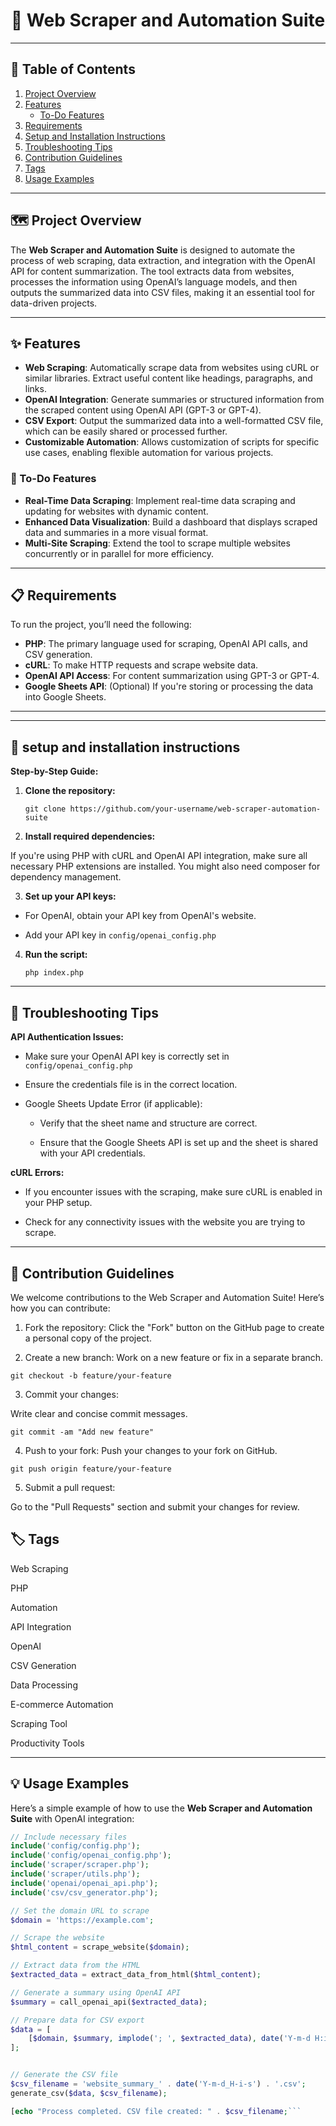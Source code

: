 <h1 align="center">🎯 Web Scraper and Automation Suite</h1>


---

## 📑 Table of Contents

1. [Project Overview](#project-overview)
2. [Features](#features)
   - [To-Do Features](#to-do-features)
3. [Requirements](#requirements)
4. [Setup and Installation Instructions](#setup-and-installation-instructions)
5. [Troubleshooting Tips](#troubleshooting-tips)
6. [Contribution Guidelines](#contribution-guidelines)
7. [Tags](#tags)
8. [Usage Examples](#usage-examples)
    
    

---

## 🗺️ Project Overview

The **Web Scraper and Automation Suite** is designed to automate the process of web scraping, data extraction, and integration with the OpenAI API for content summarization. The tool extracts data from websites, processes the information using OpenAI’s language models, and then outputs the summarized data into CSV files, making it an essential tool for data-driven projects.

---

## ✨ Features

- **Web Scraping**: Automatically scrape data from websites using cURL or similar libraries. Extract useful content like headings, paragraphs, and links.
- **OpenAI Integration**: Generate summaries or structured information from the scraped content using OpenAI API (GPT-3 or GPT-4).
- **CSV Export**: Output the summarized data into a well-formatted CSV file, which can be easily shared or processed further.
- **Customizable Automation**: Allows customization of scripts for specific use cases, enabling flexible automation for various projects.

### 📌 To-Do Features

- **Real-Time Data Scraping**: Implement real-time data scraping and updating for websites with dynamic content.
- **Enhanced Data Visualization**: Build a dashboard that displays scraped data and summaries in a more visual format.
- **Multi-Site Scraping**: Extend the tool to scrape multiple websites concurrently or in parallel for more efficiency.

---

## 📋 Requirements

To run the project, you’ll need the following:

- **PHP**: The primary language used for scraping, OpenAI API calls, and CSV generation.
- **cURL**: To make HTTP requests and scrape website data.
- **OpenAI API Access**: For content summarization using GPT-3 or GPT-4.
- **Google Sheets API**: (Optional) If you're storing or processing the data into Google Sheets.

---


---

## 🚀 setup and installation instructions

**Step-by-Step Guide:**

1. **Clone the repository:**

   ```git clone https://github.com/your-username/web-scraper-automation-suite```

2. **Install required dependencies:**

If you're using PHP with cURL and OpenAI API integration, make sure all necessary PHP extensions are installed. You might also need composer for dependency management.

3. **Set up your API keys:**

* For OpenAI, obtain your API key from OpenAI's website.

* Add your API key in ```config/openai_config.php```
  
4. **Run the script:**
  
      ```php index.php```

---

## 🔧 Troubleshooting Tips
**API Authentication Issues:**

* Make sure your OpenAI API key is correctly set in ```config/openai_config.php```

* Ensure the credentials file is in the correct location.

* Google Sheets Update Error (if applicable):

   *   Verify that the sheet name and structure are correct.

    *  Ensure that the Google Sheets API is set up and the sheet is shared with your API credentials.

**cURL Errors:**

   *   If you encounter issues with the scraping, make sure cURL is enabled in your PHP setup.

   *   Check for any connectivity issues with the website you are trying to scrape.

---

## 🤝 Contribution Guidelines

We welcome contributions to the Web Scraper and Automation Suite! Here’s how you can contribute:

1. Fork the repository:
Click the "Fork" button on the GitHub page to create a personal copy of the project.

2. Create a new branch:
Work on a new feature or fix in a separate branch.

```git checkout -b feature/your-feature```

3. Commit your changes:
   
Write clear and concise commit messages.

```git commit -am "Add new feature"```

4. Push to your fork:
Push your changes to your fork on GitHub.

```git push origin feature/your-feature```

5. Submit a pull request:
   
Go to the "Pull Requests" section and submit your changes for review.

## 🏷️ Tags

Web Scraping

PHP

Automation

API Integration

OpenAI

CSV Generation

Data Processing

E-commerce Automation

Scraping Tool

Productivity Tools


---
## 💡 Usage Examples

Here’s a simple example of how to use the **Web Scraper and Automation Suite** with OpenAI integration:

```php
// Include necessary files
include('config/config.php');
include('config/openai_config.php');
include('scraper/scraper.php');
include('scraper/utils.php');
include('openai/openai_api.php');
include('csv/csv_generator.php');

// Set the domain URL to scrape
$domain = 'https://example.com';

// Scrape the website
$html_content = scrape_website($domain);

// Extract data from the HTML
$extracted_data = extract_data_from_html($html_content);

// Generate a summary using OpenAI API
$summary = call_openai_api($extracted_data);

// Prepare data for CSV export
$data = [
    [$domain, $summary, implode('; ', $extracted_data), date('Y-m-d H:i:s')]
];


// Generate the CSV file
$csv_filename = 'website_summary_' . date('Y-m-d_H-i-s') . '.csv';
generate_csv($data, $csv_filename);

[echo "Process completed. CSV file created: " . $csv_filename;```

